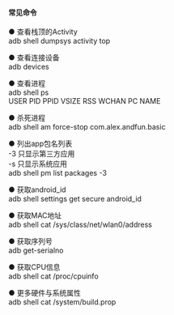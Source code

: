 #### 常见命令  

● 查看栈顶的Activity  
adb shell dumpsys activity top  

● 查看连接设备  
adb devices  

● 查看进程  
adb shell ps  
USER    PID    PPID    VSIZE    RSS    WCHAN    PC    NAME    

● 杀死进程  
adb shell am force-stop com.alex.andfun.basic  

● 列出app包名列表  
-3	  只显示第三方应用  
-s	  只显示系统应用  
adb shell pm list packages  -3

● 获取android_id  
adb shell settings get secure android_id  

● 获取MAC地址   
adb shell cat /sys/class/net/wlan0/address  

● 获取序列号   
adb get-serialno  

● 获取CPU信息  
adb shell cat /proc/cpuinfo  

● 更多硬件与系统属性  
adb shell cat /system/build.prop  




